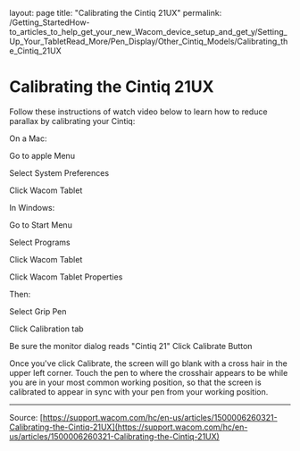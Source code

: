 layout: page
title: "Calibrating the Cintiq 21UX"
permalink: /Getting_StartedHow-to_articles_to_help_get_your_new_Wacom_device_setup_and_get_y/Setting_Up_Your_TabletRead_More/Pen_Display/Other_Cintiq_Models/Calibrating_the_Cintiq_21UX

# Calibrating the Cintiq 21UX

Follow these instructions of watch video below to learn how to reduce parallax by calibrating your Cintiq:


On a Mac:

Go to apple Menu

Select System Preferences

Click Wacom Tablet




In Windows:

Go to Start Menu

Select Programs

Click Wacom Tablet

Click Wacom Tablet Properties




Then:

Select Grip Pen

Click Calibration tab

Be sure the monitor dialog reads "Cintiq 21"
Click Calibrate Button




Once you've click Calibrate, the screen will go blank with a cross hair in the upper left corner. Touch the pen to where the crosshair appears to be while you are in your most common working position, so that the screen is calibrated to appear in sync with your pen from your working position.

---
Source: [https://support.wacom.com/hc/en-us/articles/1500006260321-Calibrating-the-Cintiq-21UX](https://support.wacom.com/hc/en-us/articles/1500006260321-Calibrating-the-Cintiq-21UX)

